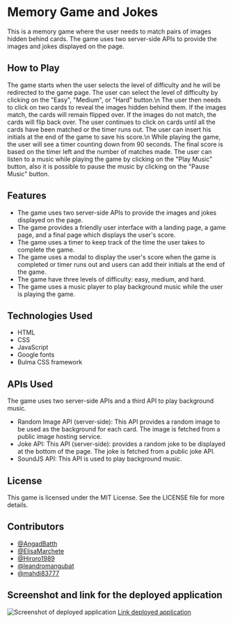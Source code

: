 # Memory Game and Jokes 
This is a memory game where the user needs to match pairs of images hidden behind cards. The game uses two server-side APIs to provide the images and jokes displayed on the page.

## How to Play
The game starts when the user selects the level of difficulty and he will be redirected to the game page. The user can select the level of difficulty by clicking on the "Easy", "Medium", or "Hard" button.\n 
The user then needs to click on two cards to reveal the images hidden behind them. If the images match, the cards will remain flipped over. If the images do not match, the cards will flip back over. The user continues to click on cards until all the cards have been matched or the timer runs out. The user can insert his initials at the end of the game to save his score.\n
While playing the game, the user will see a timer counting down from 90 seconds. The final score is based on the timer left and the number of matches made.
The user can listen to a music while playing the game by clicking on the "Play Music" button, also it is possible to pause the music by clicking on the "Pause Music" button.

## Features
- The game uses two server-side APIs to provide the images and jokes displayed on the page.
- The game provides a friendly user interface with a landing page, a game page, and a final page which displays the user's score.
- The game uses a timer to keep track of the time the user takes to complete the game.
- The game uses a modal to display the user's score when the game is completed or timer runs out and users can add their initials at the end of the game.
- The game have three levels of difficulty: easy, medium, and hard.
- The game uses a music player to play background music while the user is playing the game.

## Technologies Used
- HTML
- CSS
- JavaScript
- Google fonts
- Bulma CSS framework

## APIs Used
The game uses two server-side APIs and a third API to play background music.

- Random Image API (server-side): This API provides a random image to be used as the background for each card. The image is fetched from a public image hosting service.
- Joke API: This API (server-side): provides a random joke to be displayed at the bottom of the page. The joke is fetched from a public joke API.
- SoundJS API: This API is used to play background music.

## License
This game is licensed under the MIT License. See the LICENSE file for more details.

## Contributors
- [@AngadBatth](https://github.com/AngadBatth) 
- [@ElisaMarchete](https://github.com/ElisaMarchete)
- [@Hiroro1989](https://github.com/Hiroro1989)
- [@leandromangubat](https://github.com/leandromangubat)
- [@mahdi83777](https://github.com/mahdi83777)

## Screenshot and link for the deployed application
![Screenshot of deployed application](./assets/Screenshot/xxxxx)
[Link deployed application](https://angadbatth.github.io/memory-game/)